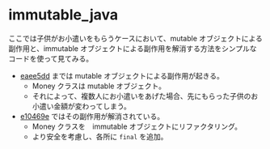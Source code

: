 # immutable_java

ここでは子供がお小遣いをもらうケースにおいて、mutable オブジェクトによる副作用と、immutable オブジェクトによる副作用を解消する方法をシンプルなコードを使って見てみる。

- [eaee5dd](eaee5dd9ae24bc9a36cdd6fc79efc379629731d1) までは mutable オブジェクトによる副作用が起きる。
  - Money クラスは mutable オブジェクト。
  - それによって、複数人にお小遣いをあげた場合、先にもらった子供のお小遣い金額が変わってしまう。
- [e10469e](e10469e866b3fd172c92b7a7399a33f627861a14) ではその副作用が解消されている。
  - Money クラスを　immutable オブジェクトにリファクタリング。
  - より安全を考慮し、各所に `final` を追加。 
